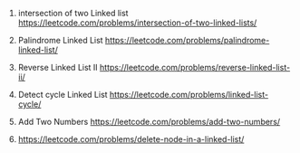 1. intersection of two Linked list
   https://leetcode.com/problems/intersection-of-two-linked-lists/

2. Palindrome Linked List
   https://leetcode.com/problems/palindrome-linked-list/

3. Reverse Linked List II
   https://leetcode.com/problems/reverse-linked-list-ii/

4. Detect cycle Linked List
   https://leetcode.com/problems/linked-list-cycle/

5. Add Two Numbers
   https://leetcode.com/problems/add-two-numbers/

237. https://leetcode.com/problems/delete-node-in-a-linked-list/